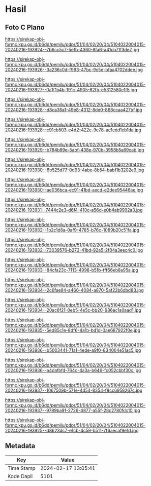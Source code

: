 # Hasil

## Foto C Plano

https://sirekap-obj-formc.kpu.go.id/b6dd/pemilu/pdpr/51/04/02/20/04/5104022004015-20240216-193924--7b6cc5c7-5efb-4360-8fa6-a41cb71f3de7.jpg

https://sirekap-obj-formc.kpu.go.id/b6dd/pemilu/pdpr/51/04/02/20/04/5104022004015-20240216-193926--3a236c0d-f993-47bc-9c5e-bfaa4702ddee.jpg

https://sirekap-obj-formc.kpu.go.id/b6dd/pemilu/pdpr/51/04/02/20/04/5104022004015-20240216-193927--0a1f1b4b-191c-4905-82fb-e5312580e1f5.jpg

https://sirekap-obj-formc.kpu.go.id/b6dd/pemilu/pdpr/51/04/02/20/04/5104022004015-20240216-193928--d8ca36a1-49e8-4312-8de0-868ccaa427bf.jpg

https://sirekap-obj-formc.kpu.go.id/b6dd/pemilu/pdpr/51/04/02/20/04/5104022004015-20240216-193928--c91cb503-e4d2-422e-9e78-ae1edd1eb1da.jpg

https://sirekap-obj-formc.kpu.go.id/b6dd/pemilu/pdpr/51/04/02/20/04/5104022004015-20240216-193929--b784b89e-5abf-438e-970b-3958b5a69cab.jpg

https://sirekap-obj-formc.kpu.go.id/b6dd/pemilu/pdpr/51/04/02/20/04/5104022004015-20240216-193930--6b525d77-0d93-4abe-8b54-babf1b3202e9.jpg

https://sirekap-obj-formc.kpu.go.id/b6dd/pemilu/pdpr/51/04/02/20/04/5104022004015-20240216-193930--ae036bca-ec91-41bd-aecd-e2dee95446ae.jpg

https://sirekap-obj-formc.kpu.go.id/b6dd/pemilu/pdpr/51/04/02/20/04/5104022004015-20240216-193931--7444c2e3-d6f4-410c-a56d-e0b4ab9902a3.jpg

https://sirekap-obj-formc.kpu.go.id/b6dd/pemilu/pdpr/51/04/02/20/04/5104022004015-20240216-193932--1b2c1d8a-0af9-4785-b76c-1089b20c51fa.jpg

https://sirekap-obj-formc.kpu.go.id/b6dd/pemilu/pdpr/51/04/02/20/04/5104022004015-20240216-193932--73039576-b273-41bd-92a5-2f84a3eec4c0.jpg

https://sirekap-obj-formc.kpu.go.id/b6dd/pemilu/pdpr/51/04/02/20/04/5104022004015-20240216-193933--84cfa23c-7113-4998-b51b-fff66eb8a95a.jpg

https://sirekap-obj-formc.kpu.go.id/b6dd/pemilu/pdpr/51/04/02/20/04/5104022004015-20240216-193934--2c6fae84-a466-4084-a870-5af22b6dbd83.jpg

https://sirekap-obj-formc.kpu.go.id/b6dd/pemilu/pdpr/51/04/02/20/04/5104022004015-20240216-193934--20ac6f21-0eb5-4e5c-bb20-986ac1a0aad1.jpg

https://sirekap-obj-formc.kpu.go.id/b6dd/pemilu/pdpr/51/04/02/20/04/5104022004015-20240216-193935--5ed85c1e-8df6-4a1b-bd1d-0ae687922f0e.jpg

https://sirekap-obj-formc.kpu.go.id/b6dd/pemilu/pdpr/51/04/02/20/04/5104022004015-20240216-193936--b5003441-71a1-4ede-a9f0-834004e51ac5.jpg

https://sirekap-obj-formc.kpu.go.id/b6dd/pemilu/pdpr/51/04/02/20/04/5104022004015-20240216-193936--a4dafbfd-764c-4a3a-b646-fc052cbbf30c.jpg

https://sirekap-obj-formc.kpu.go.id/b6dd/pemilu/pdpr/51/04/02/20/04/5104022004015-20240216-193937--1067509b-571e-4d54-8354-f8cc6958267c.jpg

https://sirekap-obj-formc.kpu.go.id/b6dd/pemilu/pdpr/51/04/02/20/04/5104022004015-20240216-193937--9789ba91-2726-4877-a55f-28c2780fdc10.jpg

https://sirekap-obj-formc.kpu.go.id/b6dd/pemilu/pdpr/51/04/02/20/04/5104022004015-20240216-193925--d8623dc7-e1cb-4c59-b511-7f6aecaf9e1d.jpg


## Metadata

| Key        | Value               |
| ---------- | ------------------- |
| Time Stamp | 2024-02-17 13:05:41 |
| Kode Dapil | 5101                |



